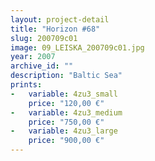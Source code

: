 ```yaml
---
layout: project-detail
title: "Horizon #68"
slug: 200709c01
image: 09_LEISKA_200709c01.jpg
year: 2007
archive_id: ""
description: "Baltic Sea"
prints: 
-   variable: 4zu3_small
    price: "120,00 €"
-   variable: 4zu3_medium
    price: "750,00 €"
-   variable: 4zu3_large
    price: "900,00 €"
---
```

